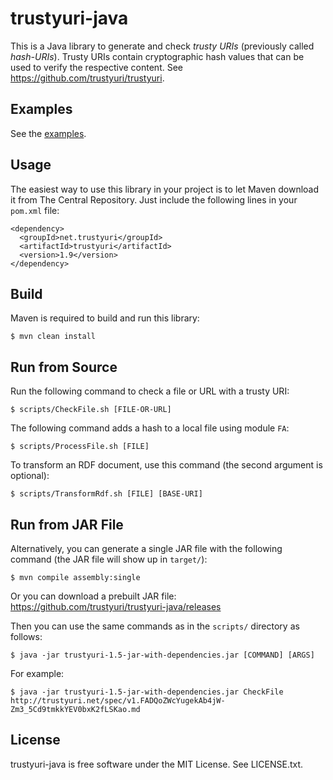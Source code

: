 trustyuri-java
==============

This is a Java library to generate and check _trusty URIs_ (previously called
_hash-URIs_). Trusty URIs contain cryptographic hash values that can be used to
verify the respective content.
See https://github.com/trustyuri/trustyuri.


Examples
--------

See the [examples](src/main/resources/examples).


Usage
-----

The easiest way to use this library in your project is to let Maven download it from The Central
Repository. Just include the following lines in your `pom.xml` file:

    <dependency>
      <groupId>net.trustyuri</groupId>
      <artifactId>trustyuri</artifactId>
      <version>1.9</version>
    </dependency>


Build
-----

Maven is required to build and run this library:

    $ mvn clean install


Run from Source
---------------

Run the following command to check a file or URL with a trusty URI:

    $ scripts/CheckFile.sh [FILE-OR-URL]

The following command adds a hash to a local file using module `FA`:

    $ scripts/ProcessFile.sh [FILE]

To transform an RDF document, use this command (the second argument is optional):

    $ scripts/TransformRdf.sh [FILE] [BASE-URI]


Run from JAR File
-----------------

Alternatively, you can generate a single JAR file with the following command
(the JAR file will show up in `target/`):

    $ mvn compile assembly:single

Or you can download a prebuilt JAR file:
https://github.com/trustyuri/trustyuri-java/releases

Then you can use the same commands as in the `scripts/` directory as follows:

    $ java -jar trustyuri-1.5-jar-with-dependencies.jar [COMMAND] [ARGS]

For example:

    $ java -jar trustyuri-1.5-jar-with-dependencies.jar CheckFile http://trustyuri.net/spec/v1.FADQoZWcYugekAb4jW-Zm3_5Cd9tmkkYEV0bxK2fLSKao.md


License
-------

trustyuri-java is free software under the MIT License. See LICENSE.txt.
